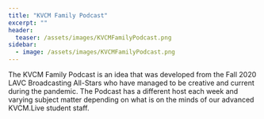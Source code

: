 ```yaml
---
title: "KVCM Family Podcast"
excerpt: ""
header:
  teaser: /assets/images/KVCMFamilyPodcast.png
sidebar:
  - image: /assets/images/KVCMFamilyPodcast.png
---
```


The KVCM Family Podcast is an idea that was developed from the Fall 2020 LAVC Broadcasting All-Stars who have managed to be creative and current during the pandemic. The Podcast has a different host each week and varying subject matter depending on what is on the minds of our advanced KVCM.Live student staff.
